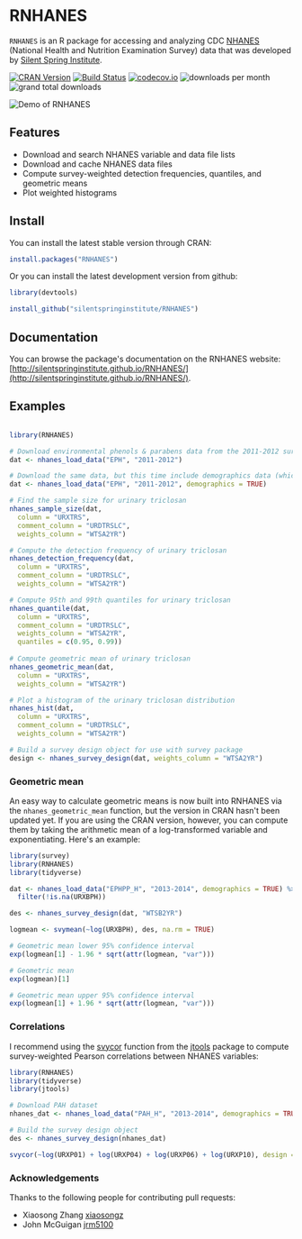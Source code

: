 # RNHANES
`RNHANES` is an R package for accessing and analyzing CDC [NHANES](http://www.cdc.gov/nchs/nhanes.htm) (National Health and Nutrition Examination Survey) data that was developed by [Silent Spring Institute](http://silentspring.org).

[![CRAN Version](http://www.r-pkg.org/badges/version/RNHANES)](https://cran.r-project.org/web/packages/RNHANES/)
[![Build Status](https://travis-ci.org/SilentSpringInstitute/RNHANES.svg?branch=master)](https://travis-ci.org/SilentSpringInstitute/RNHANES)
[![codecov.io](https://codecov.io/github/SilentSpringInstitute/RNHANES/coverage.svg?branch=master)](https://codecov.io/github/SilentSpringInstitute/RNHANES?branch=master)
![downloads per month](https://cranlogs.r-pkg.org/badges/RNHANES)
![grand total downloads](https://cranlogs.r-pkg.org/badges/grand-total/RNHANES)

![Demo of RNHANES](http://i.imgur.com/TCYW4qR.gif)

## Features

- Download and search NHANES variable and data file lists
- Download and cache NHANES data files
- Compute survey-weighted detection frequencies, quantiles, and geometric means
- Plot weighted histograms

## Install

You can install the latest stable version through CRAN:
```R
install.packages("RNHANES")
```

Or you can install the latest development version from github:

```R
library(devtools)

install_github("silentspringinstitute/RNHANES")
```



## Documentation

You can browse the package's documentation on the RNHANES website: [http://silentspringinstitute.github.io/RNHANES/](http://silentspringinstitute.github.io/RNHANES/).

## Examples

```R

library(RNHANES)

# Download environmental phenols & parabens data from the 2011-2012 survey cycle
dat <- nhanes_load_data("EPH", "2011-2012")

# Download the same data, but this time include demographics data (which includes sample weights)
dat <- nhanes_load_data("EPH", "2011-2012", demographics = TRUE)

# Find the sample size for urinary triclosan
nhanes_sample_size(dat,
  column = "URXTRS",
  comment_column = "URDTRSLC",
  weights_column = "WTSA2YR")

# Compute the detection frequency of urinary triclosan
nhanes_detection_frequency(dat,
  column = "URXTRS",
  comment_column = "URDTRSLC",
  weights_column = "WTSA2YR")

# Compute 95th and 99th quantiles for urinary triclosan
nhanes_quantile(dat,
  column = "URXTRS",
  comment_column = "URDTRSLC",
  weights_column = "WTSA2YR",
  quantiles = c(0.95, 0.99))
  
# Compute geometric mean of urinary triclosan
nhanes_geometric_mean(dat,
  column = "URXTRS",
  weights_column = "WTSA2YR")

# Plot a histogram of the urinary triclosan distribution
nhanes_hist(dat,
  column = "URXTRS",
  comment_column = "URDTRSLC",
  weights_column = "WTSA2YR")

# Build a survey design object for use with survey package
design <- nhanes_survey_design(dat, weights_column = "WTSA2YR")

```

### Geometric mean

An easy way to calculate geometric means is now built into RNHANES via the `nhanes_geometric_mean` function, but the version in CRAN hasn't been updated yet. If you are using the CRAN version, however, you can compute them by taking the arithmetic mean of a log-transformed variable and exponentiating. Here's an example:
```R
library(survey)
library(RNHANES)
library(tidyverse)

dat <- nhanes_load_data("EPHPP_H", "2013-2014", demographics = TRUE) %>%
  filter(!is.na(URXBPH))

des <- nhanes_survey_design(dat, "WTSB2YR")

logmean <- svymean(~log(URXBPH), des, na.rm = TRUE)

# Geometric mean lower 95% confidence interval
exp(logmean[1] - 1.96 * sqrt(attr(logmean, "var")))

# Geometric mean
exp(logmean)[1]

# Geometric mean upper 95% confidence interval
exp(logmean[1] + 1.96 * sqrt(attr(logmean, "var")))
```

### Correlations
I recommend using the [svycor](https://cran.r-project.org/web/packages/jtools/vignettes/svycor.html) function from the [jtools](https://cran.r-project.org/web/packages/jtools/) package to compute survey-weighted Pearson correlations between NHANES variables:

```R
library(RNHANES)
library(tidyverse)
library(jtools)

# Download PAH dataset
nhanes_dat <- nhanes_load_data("PAH_H", "2013-2014", demographics = TRUE)

# Build the survey design object
des <- nhanes_survey_design(nhanes_dat)

svycor(~log(URXP01) + log(URXP04) + log(URXP06) + log(URXP10), design = des, na.rm = TRUE)

```

### Acknowledgements
Thanks to the following people for contributing pull requests:
- Xiaosong Zhang [xiaosongz](https://github.com/xiaosongz)
- John McGuigan [jrm5100](https://github.com/jrm5100)


